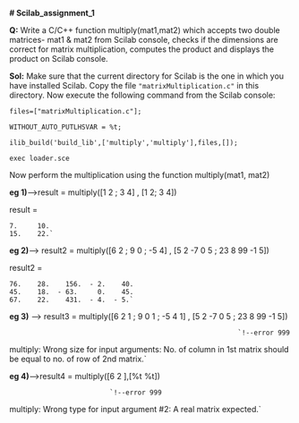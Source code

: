 **# Scilab_assignment_1**

**Q:** Write a C/C++ function multiply(mat1,mat2) which accepts two double matrices- mat1 & mat2 from Scilab console, checks if 
   the dimensions are correct for matrix multiplication, computes the product and displays the product on Scilab console.
   
 
**Sol:** Make sure that the current directory for Scilab is the one in which you have installed Scilab.
  Copy the file `"matrixMultiplication.c"` in this directory.
  Now execute the following command from the Scilab console:
  
 `files=["matrixMultiplication.c"];`
 
 `WITHOUT_AUTO_PUTLHSVAR = %t;`
 
 `ilib_build('build_lib',['multiply','multiply'],files,[]);`
 
 `exec loader.sce`
 
    
  Now perform the multiplication using the function multiply(mat1, mat2)   
  
  
  **eg 1)**-->result = multiply([1 2 ; 3 4] , [1 2; 3 4])
  
   result  =
 
    7.     10.  
    15.    22.` 
  
  
  **eg 2)**--> result2 = multiply([6 2 ; 9 0 ; -5 4] , [5 2 -7 0 5 ; 23 8 99 -1 5])
  
   result2  =
 
    76.    28.    156.  - 2.    40.  
    45.    18.  - 63.     0.    45.  
    67.    22.    431.  - 4.  - 5.`   
 
  
  **eg 3)** --> result3 = multiply([6 2 1 ; 9 0 1 ; -5 4 1] , [5 2 -7 0 5 ; 23 8 99 -1 5])
  
                                                             `!--error 999 
multiply: Wrong size for input arguments: No. of column in 1st matrix should be equal to no. of row of 2nd matrix.`
 
 **eg 4)**-->result4 = multiply([6 2 ],[%t %t])
 
                             `!--error 999 
multiply: Wrong type for input argument #2: A real matrix expected.`
